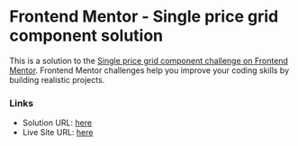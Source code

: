 # Frontend Mentor - Single price grid component solution

This is a solution to the [Single price grid component challenge on Frontend Mentor](https://www.frontendmentor.io/challenges/single-price-grid-component-5ce41129d0ff452fec5abbbc). Frontend Mentor challenges help you improve your coding skills by building realistic projects. 

### Links

- Solution URL: [here](https://www.frontendmentor.io/solutions/grid-component-with-vanila-css-and-html-eB9U3YFEJ8)
- Live Site URL: [here](https://grand-crepe-9a75bd.netlify.app)
